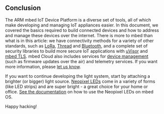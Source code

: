 ## Conclusion

The ARM mbed IoT Device Platform is a diverse set of tools, all of which make developing and managing IoT appliances easier. In this document, we covered the basics required to build connected devices and how to address and manage these devices over the internet. There is more to mbed than what is in this article: we have connectivity methods for a variety of other standards, such as [LoRa](https://docs.mbed.com/docs/lora-with-mbed/en/latest/intro-to-lora/), [Thread](https://docs.mbed.com/docs/arm-ipv66lowpan-stack/en/latest/thread_overview/) and [Bluetooth](https://docs.mbed.com/docs/ble-intros/en/latest/), and a complete set of security libraries to build more secure IoT applications with [uVisor](https://docs.mbed.com/docs/uvisor-and-uvisor-lib-documentation/en/latest/) and [mbed TLS](https://tls.mbed.org). mbed Cloud also includes services for [device management](https://cloud.mbed.com/product-overview) (such as firmware updates over the air) and telemetry services. If you want more information, please [let us know](https://cloud.mbed.com/contact).

If you want to continue developing the light system, start by attaching a brighter (or bigger) light source. [Neopixel LEDs](https://www.adafruit.com/category/168) come in a variety of forms (like LED strips) and are super bright - a great choice for your home or office. [See the documentation](https://developer.mbed.org/components/NeoPixel-LED-chain-using-high-speed-SPI/) on how to use the Neopixel LEDs on mbed OS.

Happy hacking!
